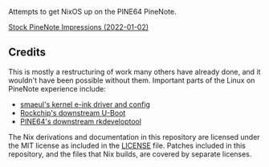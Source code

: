 Attempts to get NixOS up on the PINE64 PineNote.

[Stock PineNote Impressions (2022-01-02)](docs/initial-impressions.md)

## Credits

This is mostly a restructuring of work many others have already done, and it wouldn't have been possible without them. Important parts of the Linux on PineNote experience include:
* [smaeul's kernel e-ink driver and config](https://github.com/smaeul/linux/tree/rk356x-ebc-dev)
* [Rockchip's downstream U-Boot](https://github.com/Caesar-github/u-boot)
* [PINE64's downstream rkdeveloptool](https://gitlab.com/pine64-org/quartz-bsp/rkdeveloptool)

The Nix derivations and documentation in this repository are licensed under the MIT license as included in the [LICENSE](LICENSE) file. Patches included in this repository, and the files that Nix builds, are covered by separate licenses.
